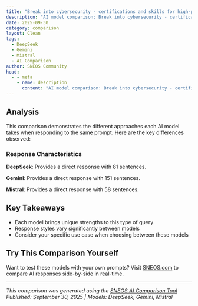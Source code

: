 ```yaml
---
title: "Break into cybersecurity - certifications and skills for high-paying jobs"
description: "AI model comparison: Break into cybersecurity - certifications and skills for high-paying jobs..."
date: 2025-09-30
category: comparison
layout: Clean
tags:
  - DeepSeek
  - Gemini
  - Mistral
  - AI Comparison
author: SNEOS Community
head:
  - - meta
    - name: description
      content: "AI model comparison: Break into cybersecurity - certifications and skills for high-paying jobs..."
---
```


<ChatComparison
  title="Break into cybersecurity - certifications and skills for high-paying jobs"
  prompt="Break into cybersecurity - certifications and skills for high-paying jobs"
  :responses='{
    "DeepSeek": "Of course. Breaking into cybersecurity for a high-paying job is a strategic process that requires a clear roadmap. The field is vast, but by focusing on in-demand skills and respected certifications, you can position yourself for success.\n\nHere is a comprehensive guide to the certifications and skills you need for high-paying cybersecurity jobs.\n\n### The Golden Rule: It\u0027s a Marathon, Not a Sprint\nHigh-paying jobs are rarely entry-level. You typically need to build a foundation of IT and security knowledge. The classic path is:\n**IT Fundamentals \u2192 Specialized Security Role \u2192 High-Paying Expert Role**\n\n---\n\n### Phase 1: The Foundation (Prerequisite Knowledge \u0026 Certs)\n\nBefore you specialize in security, you must understand what you\u0027re securing.\n\n#### 1. Core IT Skills (The Non-Negotiables)\n*   **Networking:** You MUST understand how data moves. TCP/IP, DNS, HTTP/S, VLANs, routers, firewalls, and subnetting are fundamental.\n*   **Operating Systems:** Be proficient in both **Windows** (Active Directory, PowerShell) and **Linux** (command line, file structure, Bash scripting). Linux is dominant in security tools and servers.\n*   **Systems Administration:** Understand how systems are built, configured, and maintained.\n\n#### 2. Foundational Certifications\nThese prove you have the core IT knowledge. They are often prerequisites for more advanced security roles.\n\n*   **CompTIA A\u002B:** The very basics of IT support. Good if you have zero experience.\n*   **CompTIA Network\u002B:** Excellent for solidifying networking knowledge. It\u0027s vendor-neutral and highly respected.\n*   **CompTIA Security\u002B:** **This is the absolute minimum bar for entry-level cybersecurity roles.** It covers essential security vocabulary, concepts, and best practices.\n\n---\n\n### Phase 2: Choosing Your Path \u0026 Getting Your First Security Cert\n\nCybersecurity has many specializations. The highest-paying roles are often in offensive security, cloud security, and security architecture.\n\n#### High-Paying Career Paths \u0026 Their Certifications\n\n| Career Path | Description | Entry Cert | Mid-Level / High-Impact Certs |\n| :--- | :--- | :--- | :--- |\n| **Offensive Security (Penetration Testing / Red Team)** | Legally hacking systems to find vulnerabilities before attackers do. | **CompTIA PenTest\u002B** | **OSCP (Offensive Security Certified Professional)** - The gold standard for hands-on pentesters. Very difficult, 24-hour practical exam. **This cert alone can land you a $100k\u002B job.** |\n| **Defensive Security (Blue Team / SOC)** | Monitoring and defending systems from attacks. | **CompTIA CySA\u002B (Cybersecurity Analyst)** | **GCIH (GIAC Certified Incident Handler)** - Focuses on detecting and responding to incidents. **GCFA (GIAC Certified Forensic Analyst)** - For digital forensics. |\n| **Cloud Security** | Securing cloud environments (AWS, Azure, GCP). Huge demand. | **Certified Cloud Security Professional (CCSP)** (more conceptual) or vendor-specific: **AWS Certified Security - Specialty**, **Microsoft Azure Security Engineer Associate** | **These vendor-specific certs are extremely valuable and directly lead to high salaries.** |\n| **Security Architecture \u0026 Engineering** | Designing and building secure systems from the ground up. | (Build on Network\u002B/Security\u002B foundation) | **CISSP (Certified Information Systems Security Professional)** - The \u0022PhD\u0022 of cybersecurity. Requires 5 years of experience. **Opens doors to senior and management roles ($120k\u002B).** |\n| **Governance, Risk, and Compliance (GRC)** | Managing cybersecurity risk, audits, and compliance frameworks (NIST, ISO 27001, SOC 2). | (Security\u002B is a good start) | **CISM (Certified Information Security Manager)** - Focused on risk management and governance. Often for managers. **CRISC (Certified in Risk and Information Systems Control)** - Highly specialized in risk. |\n\n---\n\n### Phase 3: Building Practical Skills (Beyond Certifications)\n\nCertifications get you an interview; skills get you the job and the high salary. You must practice.\n\n#### 1. Hands-On Labs \u0026 Practice Platforms\n*   **TryHackMe / Hack The Box:** Perfect for beginners to advanced users. Learn penetration testing in a gamified, guided environment.\n*   **RangeForce / RangeForce CyberSkills:** Simulates real-world SOC and security scenarios.\n*   **Blue Team Labs Online:** Focused on defensive security challenges.\n*   **Set Up a Home Lab:**\n    *   Use **VirtualBox** or **VMware** to create your own virtual network.\n    *   Practice configuring firewalls (pfSense), setting up a SIEM (Elastic Stack), and attacking your own vulnerable VMs (like Metasploitable).\n\n#### 2. Key Technical Skills for High Pay\n*   **Scripting \u0026 Automation:** **Python** is king for automating tasks, writing security tools, and parsing data. **PowerShell** is essential for Windows environments. **Bash** for Linux.\n*   **SIEM (Security Information and Event Management):** Get hands-on with **Splunk** (free version available), **Elastic Stack (ELK)**, or **Microsoft Sentinel**. Understanding log analysis is critical.\n*   **Digital Forensics \u0026 Incident Response (DFIR):** Know how to analyze malware, investigate breaches, and contain threats.\n*   **Cloud Platform Proficiency:** Pick one (AWS is most popular) and learn its core services and, most importantly, its security tools.\n\n---\n\n### The Roadmap to a High Salary: A Summary\n\n1.  **Year 0-1: Build the Foundation**\n    *   **Goal:** Get an IT Support/Help Desk or Junior Network Admin role.\n    *   **Certs:** **Network\u002B** and **Security\u002B**.\n    *   **Skills:** Master basic networking, Windows/Linux command line.\n\n2.  **Year 1-3: Specialize \u0026 Get Your First Security Job**\n    *   **Goal:** Land a role as a SOC Analyst, Junior Penetration Tester, or Cloud Security Analyst.\n    *   **Certs:** Choose your path: **CySA\u002B** (Blue Team), **PenTest\u002B** (Red Team), or a **Cloud Security** cert.\n    *   **Skills:** Build a home lab, complete challenges on TryHackMe, learn Python/PowerShell basics.\n\n3.  **Year 3-5: Aim for the High-Paying Roles**\n    *   **Goal:** Become a Senior Analyst, Penetration Tester, or Cloud Security Engineer.\n    *   **Certs:** **OSCP** (for pentesters), **GCIH/GCFA** (for IR), **CCSP** or vendor cloud cert, or start working towards your **CISSP**.\n    *   **Skills:** Lead investigations, write complex scripts, design secure cloud architectures.\n\n4.  **Year 5\u002B: Expert \u0026 Leadership Roles**\n    *   **Goal:** Security Architect, Principal Engineer, Manager, CISO.\n    *   **Certs:** **CISSP**, **CISM**, **SANS GIAC** top-tier certs.\n    *   **Skills:** Strategy, risk management, budgeting, and leadership.\n\n### Final Advice\n\n*   **Network:** Go to local security meetups (BSides conferences are great), connect with people on LinkedIn, and participate in online communities.\n*   **Stay Curious:** The field changes daily. Follow security news, blogs, and podcasts.\n*   **Build a Portfolio:** Document your home lab projects, write-ups for TryHackMe rooms, and code you\u0027ve written on GitHub. This is your proof of skill.\n\nBy following this structured approach\u2014building a strong foundation, choosing a lucrative specialization, earning the right certifications, and, most importantly, developing hands-on skills\u2014you will be on a direct path to a high-paying career in cybersecurity.",
    "Gemini": "Okay, let\u0027s break down how to break into cybersecurity with certifications and skills that can lead to high-paying jobs.  This is a competitive field, but with dedication and the right approach, you can succeed.\n\n**I. Understanding the Cybersecurity Landscape**\n\n*   **Diverse Roles:** Cybersecurity isn\u0027t just hacking. It encompasses various specializations, each requiring a different skillset.  Examples include:\n    *   **Security Analyst:** Monitors systems, detects threats, and responds to incidents.  Entry-level often.\n    *   **Penetration Tester (Ethical Hacker):**  Simulates attacks to find vulnerabilities.\n    *   **Security Engineer:** Designs, implements, and manages security systems.\n    *   **Security Architect:**  Plans and designs the overall security architecture of an organization.\n    *   **Incident Responder:**  Handles security breaches and incidents, containing damage and restoring systems.\n    *   **Security Consultant:** Advises organizations on security best practices and solutions.\n    *   **Compliance Officer:** Ensures organizations meet regulatory requirements (e.g., HIPAA, GDPR).\n    *   **Cloud Security Engineer:** Secures cloud-based infrastructure and applications.\n    *   **Application Security Engineer:** Secures software applications throughout the development lifecycle.\n    *   **Security Manager/Director/CISO:**  Leadership roles overseeing security teams and strategy.\n*   **High Demand \u0026 Salary:**  Cybersecurity is a field with consistently high demand and above-average salaries.  Salaries vary significantly based on experience, location, certifications, and specialization.  Entry-level can start around $60k-$80k, while experienced professionals can easily earn $150k\u002B and leadership positions can exceed $200k\u002B.\n\n**II. Essential Skills for Cybersecurity**\n\nThis is a general overview; specific roles will require a more specialized skill set.\n\n*   **Technical Skills (Foundational):**\n    *   **Networking Fundamentals:**  TCP/IP, DNS, routing, firewalls, VPNs, network protocols (HTTP, HTTPS, SSH), network security concepts (segmentation, VLANs).  A strong foundation is crucial.\n    *   **Operating Systems:**  Deep understanding of Windows and Linux (especially command-line).  MacOS is also valuable.\n    *   **System Administration:** User management, patching, configuration, and troubleshooting.\n    *   **Scripting/Programming:**  Python is highly valuable.  Other useful languages include: Bash, PowerShell, JavaScript (for web security), C/C\u002B\u002B (for low-level security).\n    *   **Cloud Computing:**  Understanding of cloud platforms (AWS, Azure, GCP) and their security features.\n    *   **Virtualization:**  VMware, Hyper-V, etc.\n    *   **Databases:**  SQL, NoSQL - understanding how to secure databases.\n*   **Security-Specific Skills:**\n    *   **Security Tools:**  SIEMs (Security Information and Event Management systems like Splunk, QRadar, Sentinel), IDS/IPS (Intrusion Detection/Prevention Systems), vulnerability scanners (Nessus, OpenVAS), web application firewalls (WAFs), endpoint detection and response (EDR) tools, firewalls.  Become proficient with at least a few of these.\n    *   **Vulnerability Management:**  Identifying, assessing, and remediating vulnerabilities.\n    *   **Incident Response:**  Understanding the incident response process (identification, containment, eradication, recovery, lessons learned).\n    *   **Malware Analysis:**  Basic understanding of malware types and how they work.\n    *   **Cryptography:**  Understanding of encryption algorithms, hashing, and digital signatures.\n    *   **Authentication \u0026 Authorization:**  Understanding of various authentication methods (e.g., multi-factor authentication, OAuth) and authorization models (e.g., RBAC, ABAC).\n    *   **Security Auditing:** Performing security assessments and audits.\n    *   **Web Security:**  Understanding common web vulnerabilities (OWASP Top 10) and how to prevent them.\n    *   **Cloud Security:**  Security best practices for cloud environments, including IAM, network security, data encryption, and compliance.\n*   **Soft Skills:**\n    *   **Problem-Solving:**  Analytical thinking and the ability to troubleshoot complex issues.\n    *   **Communication:**  Excellent written and verbal communication skills (for reporting, documentation, and presentations).\n    *   **Teamwork:**  Cybersecurity is often a collaborative effort.\n    *   **Critical Thinking:**  Ability to assess situations, identify risks, and make informed decisions.\n    *   **Curiosity:**  A desire to learn and stay up-to-date with the latest threats and technologies.\n    *   **Adaptability:**  The cybersecurity landscape is constantly evolving.\n\n**III. Cybersecurity Certifications (and when to get them)**\n\nCertifications demonstrate your knowledge and skills to potential employers.  Consider your career goals and budget when choosing certifications.  Here\u0027s a tiered approach, generally from entry-level to advanced:\n\n*   **Entry-Level/Foundational (Good for starting out, getting your foot in the door):**\n    *   **CompTIA Security\u002B:**  A broad certification covering security concepts, threats, and technologies.  A good starting point for many.\n    *   **CompTIA Network\u002B:**  While not strictly security, a strong understanding of networking is crucial.  Consider this *before* Security\u002B if you lack networking knowledge.\n    *   **Certified Ethical Hacking Associate (CEHA):**  A basic introduction to ethical hacking concepts.  A stepping stone to the CEH.\n    *   **ISC2 Certified in Cybersecurity (CC):** A new entry-level certification from ISC2, covering fundamental cybersecurity knowledge.\n\n*   **Mid-Level (After gaining some experience, specializing):**\n    *   **Certified Ethical Hacker (CEH):**  Focuses on penetration testing techniques and methodologies.  A popular, but sometimes controversial, certification.  Consider alternatives like OSCP.\n    *   **GIAC Security Essentials Certification (GSEC):**  A more in-depth certification covering a wide range of security topics.  Highly respected.\n    *   **Certified Information Systems Security Professional (CISSP):**  Focuses on security management and risk management.  Requires 5 years of experience in the field (can be waived with a 4-year degree and 1 year of experience).  A highly sought-after certification for leadership roles.  Consider Associate of ISC2 status until you meet the experience requirements.\n    *   **Certified Information Security Manager (CISM):**  Focuses on information security management and governance.  Similar experience requirements to CISSP.\n    *   **CompTIA CySA\u002B:**  Focuses on security analytics and threat detection.\n    *   **Offensive Security Certified Professional (OSCP):**  A highly practical and challenging certification focusing on penetration testing.  Requires passing a 24-hour practical exam.  Highly regarded in the penetration testing community.\n    *   **AWS Certified Security - Specialty, Azure Security Engineer Associate, Google Cloud Professional Cloud Security Engineer:**  These certifications demonstrate expertise in cloud security for specific cloud platforms.\n    *   **Certified Cloud Security Professional (CCSP):** Cloud security certification from ISC2.\n\n*   **Advanced (For experienced professionals, specializing further):**\n    *   **GIAC Certifications:**  GIAC offers a wide range of advanced certifications in various security specializations (e.g., incident response, malware analysis, penetration testing, cloud security).  These are generally considered to be very high-quality and challenging. Examples include:\n        *   GCIA (GIAC Certified Intrusion Analyst)\n        *   GCIH (GIAC Certified Incident Handler)\n        *   GPEN (GIAC Penetration Tester)\n        *   GWAPT (GIAC Web Application Penetration Tester)\n    *   **Certified Chief Information Security Officer (CCISO):**  For aspiring CISOs.\n    *   **Offensive Security Certified Expert (OSCE):** Advanced penetration testing certification from Offensive Security.\n    *   **SANs/GIAC Certifications (in specialized areas):** SANS Institute offers in-depth training courses and certifications in various cybersecurity domains.\n\n**IV. Education and Experience**\n\n*   **Education:**\n    *   **Bachelor\u0027s Degree:** A bachelor\u0027s degree in computer science, information technology, cybersecurity, or a related field is highly recommended.  Some employers may consider candidates with associate\u0027s degrees or relevant certifications, but a bachelor\u0027s degree will open more doors.\n    *   **Master\u0027s Degree:**  A master\u0027s degree in cybersecurity can be beneficial for career advancement and specialized roles.\n*   **Experience:**\n    *   **Internships:**  Internships are a great way to gain practical experience and network with professionals in the field.\n    *   **Entry-Level Roles:**  Look for entry-level roles such as security analyst, security operations center (SOC) analyst, or IT support with a security focus.\n    *   **Volunteer Work:**  Contribute to open-source security projects or volunteer for security organizations.\n    *   **Home Lab:**  Set up a home lab to practice your skills and experiment with different security tools and technologies.\n    *   **Capture the Flag (CTF) Competitions:** Participate in CTF competitions to improve your skills and network with other security professionals.\n    *   **Bug Bounty Programs:** Participate in bug bounty programs to find vulnerabilities in software and websites and earn rewards.  This is a great way to gain practical experience and demonstrate your skills.\n\n**V. Building Your Portfolio and Network**\n\n*   **GitHub:**  Create a GitHub repository to showcase your projects, scripts, and tools.\n*   **Blog/Website:**  Write about your experiences, insights, and research in cybersecurity.\n*   **LinkedIn:**  Connect with other cybersecurity professionals, join relevant groups, and share your knowledge.\n*   **Conferences and Meetups:**  Attend cybersecurity conferences and meetups to learn from experts, network with peers, and stay up-to-date with the latest trends.\n*   **Personal Projects:**  Develop personal security projects to demonstrate your skills and passion for cybersecurity. For example, create a simple intrusion detection system, build a secure web application, or write a script to automate a security task.\n\n**VI.  A Strategic Path to High-Paying Jobs:**\n\nHere\u0027s a suggested path, acknowledging individual situations vary:\n\n1.  **Foundational Knowledge:**  Strong understanding of networking, operating systems, and scripting.  Consider CompTIA Network\u002B if needed.\n2.  **Entry-Level Certification:**  CompTIA Security\u002B or ISC2 CC to demonstrate basic security knowledge.\n3.  **Entry-Level Job:**  Aim for a Security Analyst or SOC Analyst role.\n4.  **Hands-On Experience:**  Focus on learning and applying your skills in your job.  Become proficient with the tools and technologies used by your organization.\n5.  **Specialization:** Identify a specific area of interest (e.g., penetration testing, cloud security, incident response).\n6.  **Mid-Level Certification:**  Choose a certification relevant to your chosen specialization (e.g., CEH, OSCP, GSEC, AWS Certified Security - Specialty).\n7.  **Networking and Portfolio Building:** Actively network with other professionals and build a portfolio of your work.\n8.  **Mid-Level Job:** Aim for a role that aligns with your specialization (e.g., Penetration Tester, Cloud Security Engineer, Incident Responder).\n9.  **Advanced Skills:** Continue to develop your skills and knowledge, pursuing advanced certifications and training as needed.\n10. **Leadership Potential:** Develop leadership skills, such as communication, teamwork, and problem-solving.\n11. **Leadership Certification:** Consider CISSP or CISM to demonstrate your knowledge of security management and governance.\n12. **Leadership Role:** Aim for a leadership role, such as Security Manager, Security Director, or CISO.\n\n**VII. Key Considerations:**\n\n*   **Budget:** Certifications can be expensive. Research the costs and consider free or low-cost resources (e.g., online courses, practice exams).\n*   **Time Commitment:**  Preparing for certifications requires significant time and effort.\n*   **Job Market:**  Research the specific skills and certifications that are in demand in your local job market.\n*   **Passion:** Cybersecurity is a challenging but rewarding field. Choose a specialization that you are passionate about.\n*   **Continuous Learning:** Cybersecurity is a constantly evolving field. Stay up-to-date with the latest threats and technologies by reading blogs, attending conferences, and participating in online communities.\n\nBy following these steps and dedicating yourself to continuous learning, you can break into cybersecurity and build a successful and rewarding career. Good luck!\n",
    "Mistral": "Breaking into the field of cybersecurity can be highly rewarding, both in terms of job satisfaction and financial compensation. Here are some key certifications and skills that can help you secure high-paying jobs in cybersecurity:\n\n### Certifications\n\n1. **Certified Information Systems Security Professional (CISSP)**\n   - **Provider:** (ISC)\u00B2\n   - **Focus:** Broad knowledge of security concepts and practices.\n   - **Target Audience:** Experienced security professionals.\n\n2. **Certified Ethical Hacker (CEH)**\n   - **Provider:** EC-Council\n   - **Focus:** Ethical hacking techniques and methodologies.\n   - **Target Audience:** Penetration testers and security analysts.\n\n3. **Certified Information Security Manager (CISM)**\n   - **Provider:** ISACA\n   - **Focus:** Information security management.\n   - **Target Audience:** Security managers and IT directors.\n\n4. **Certified Information Systems Auditor (CISA)**\n   - **Provider:** ISACA\n   - **Focus:** Auditing, control, and security of information systems.\n   - **Target Audience:** IT auditors and security professionals.\n\n5. **CompTIA Security\u002B**\n   - **Provider:** CompTIA\n   - **Focus:** Foundational knowledge of security concepts.\n   - **Target Audience:** Entry-level security professionals.\n\n6. **Offensive Security Certified Professional (OSCP)**\n   - **Provider:** Offensive Security\n   - **Focus:** Practical penetration testing skills.\n   - **Target Audience:** Penetration testers and ethical hackers.\n\n7. **Certified Cloud Security Professional (CCSP)**\n   - **Provider:** (ISC)\u00B2\n   - **Focus:** Cloud security architecture, design, operations, and service orchestration.\n   - **Target Audience:** Cloud security professionals.\n\n8. **GIAC Security Essentials (GSEC)**\n   - **Provider:** GIAC\n   - **Focus:** Broad knowledge of security concepts.\n   - **Target Audience:** Entry-level security professionals.\n\n### Skills\n\n1. **Technical Skills**\n   - **Networking:** Understanding of TCP/IP, DNS, DHCP, and other networking protocols.\n   - **Operating Systems:** Proficiency in Windows, Linux, and macOS.\n   - **Programming:** Knowledge of scripting languages like Python, Bash, and PowerShell.\n   - **Cryptography:** Understanding of encryption algorithms and protocols.\n   - **Intrusion Detection:** Familiarity with IDS/IPS systems.\n   - **Firewalls:** Configuration and management of firewalls.\n\n2. **Analytical Skills**\n   - **Threat Analysis:** Ability to identify and analyze potential threats.\n   - **Risk Management:** Understanding of risk assessment and mitigation strategies.\n   - **Incident Response:** Experience in handling security incidents and breaches.\n\n3. **Soft Skills**\n   - **Communication:** Ability to clearly communicate complex security concepts to non-technical stakeholders.\n   - **Problem-Solving:** Strong analytical and problem-solving skills.\n   - **Teamwork:** Ability to work effectively in a team environment.\n   - **Adaptability:** Willingness to learn and adapt to new technologies and threats.\n\n### High-Paying Job Roles\n\n1. **Chief Information Security Officer (CISO)**\n   - **Responsibilities:** Overseeing the entire security strategy of an organization.\n   - **Average Salary:** $200,000 - $300,000\u002B\n\n2. **Security Architect**\n   - **Responsibilities:** Designing and implementing secure network and computer systems.\n   - **Average Salary:** $120,000 - $180,000\n\n3. **Penetration Tester**\n   - **Responsibilities:** Testing the security of systems by simulating cyber-attacks.\n   - **Average Salary:** $80,000 - $130,000\n\n4. **Security Consultant**\n   - **Responsibilities:** Providing expert advice on security strategies and implementations.\n   - **Average Salary:** $80,000 - $150,000\n\n5. **Security Analyst**\n   - **Responsibilities:** Monitoring and analyzing security systems to detect and respond to threats.\n   - **Average Salary:** $70,000 - $120,000\n\n6. **Security Engineer**\n   - **Responsibilities:** Building and maintaining security systems and infrastructure.\n   - **Average Salary:** $80,000 - $140,000\n\n### Additional Tips\n\n- **Continuous Learning:** Cybersecurity is a rapidly evolving field. Stay updated with the latest trends, tools, and threats.\n- **Networking:** Join professional organizations like (ISC)\u00B2, ISACA, and local cybersecurity groups.\n- **Practical Experience:** Participate in Capture The Flag (CTF) competitions, contribute to open-source security projects, and gain hands-on experience through internships or volunteer work.\n\nBy focusing on these certifications and skills, you can position yourself for a successful and lucrative career in cybersecurity."
  }'
  published-date="22:46"
/>

## Analysis

This comparison demonstrates the different approaches each AI model takes when responding to the same prompt. Here are the key differences observed:

### Response Characteristics

**DeepSeek**: Provides a direct response with 81 sentences. 

**Gemini**: Provides a direct response with 151 sentences. 

**Mistral**: Provides a direct response with 58 sentences. 

## Key Takeaways

- Each model brings unique strengths to this type of query
- Response styles vary significantly between models
- Consider your specific use case when choosing between these models

## Try This Comparison Yourself

Want to test these models with your own prompts? Visit [SNEOS.com](https://sneos.com) to compare AI responses side-by-side in real-time.

---

*This comparison was generated using the [SNEOS AI Comparison Tool](https://sneos.com)*
*Published: September 30, 2025 | Models: DeepSeek, Gemini, Mistral*
